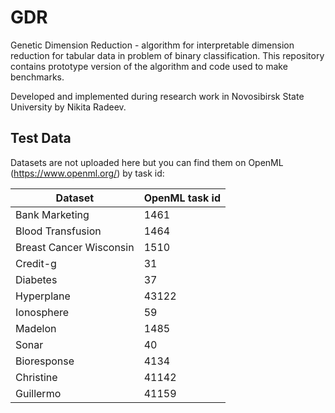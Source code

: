 # GDR
Genetic Dimension Reduction - algorithm for interpretable dimension reduction for tabular data in problem of binary classification.
This repository contains prototype version of the algorithm and code used to make benchmarks.

Developed and implemented during research work in Novosibirsk State University by Nikita Radeev.

## Test Data
Datasets are not uploaded here but you can find them on OpenML (https://www.openml.org/) by task id:

| Dataset  | OpenML task id |
| ------------- | ------------- |
| Bank Marketing  | 1461  |
| Blood Transfusion  | 1464  |
| Breast Cancer Wisconsin  | 1510  |
| Credit-g  | 31  |
| Diabetes  | 37  |
| Hyperplane  | 43122  |
| Ionosphere  | 59  |
| Madelon  | 1485  |
| Sonar  | 40  |
| Bioresponse  | 4134  |
| Christine  | 41142  |
| Guillermo  | 41159  |
